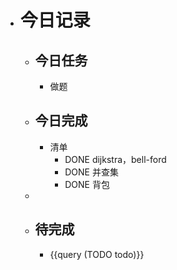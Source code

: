 - # 今日记录
	- ## 今日任务
		- 做题
	- ##  今日完成
		- 清单
			- DONE dijkstra，bell-ford
			- DONE 并查集
			- DONE 背包
	-
	- ## 待完成
		- {{query (TODO todo)}}